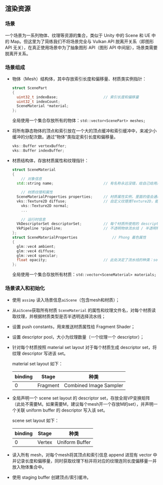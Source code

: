 ## 渲染资源

### 场景

一个场景为一系列物体、纹理等资源的集合，类似于 Unity 中的 Scene 和 UE 中的 Map。但这里为了简练我们不将场景完全与 Vulkan API 脱离开关系（即图形 API 无关），在真正使用场景中为了抽象图形 API（图形 API 中间层），场景类需要脱离开关系。

### 场景组成

* 物体（Mesh）结构体，其中存放索引长度和偏移量、材质类实例指针：

  ```c++
  struct ScenePart
  {
  	uint32_t indexBase;						// 索引长度和偏移量
  	uint32_t indexCount;
  	SceneMaterial *material;
  };
  ```

  全局使用一个集合存放所有的物体：`std::vector<ScenePart> meshes;`

* 将所有静态物体的顶点和索引放在一个大的顶点缓冲和索引缓冲中，来减少小缓冲的分配次数。通过“物体”类指定索引长度和偏移量。

  ```c++
  vks::Buffer vertexBuffer;
  vks::Buffer indexBuffer;
  ```

* 材质结构体，存放材质属性和纹理指针：

  ```c++
  struct SceneMaterial
  {
      // 对象信息
  	std::string name;						// 有名称永远没错，给自己给用户都不找麻烦
      
      // 材质纹理和属性
  	SceneMaterialProperties properties;		// 材质属性实例，里面的值会通过 push constants 传入 Fragment Shader
  	vks::Texture2D diffuse;					// 自定义纹理类Texture2D，能够进行纹理的读取、Image/ImageView 创建、内存分配和 descriptor 声明等工作
      vks::Texture2D normal;
      ...
      
      // 运行时信息
  	VkDescriptorSet descriptorSet;			// 每个材质所使用的 descriptor set，内含所有纹理
  	VkPipeline *pipeline;					// 不透明物体流水线 / 半透明物体流水线
  };
  struct SceneMaterialProperties				// Phong 着色属性
  {
  	glm::vec4 ambient;
  	glm::vec4 diffuse;
  	glm::vec4 specular;
  	float opacity;							// 此处决定了流水线的种类：solid / transparent
  };
  ```

  全局使用一个集合存放所有材质：`std::vector<SceneMaterial> materials;`

### 场景读入和初始化

* 使用 `assimp` 读入场景信息`aiScene`（包含mesh和材质）；

* 从`aiScene`获取所有材质 `SceneMaterial` 的属性和纹理文件名，对每个材质读取纹理，并根据材质类型是否半透明选择流水线；

* 设置 push constants，用来推送材质属性给 Fragment Shader；

* 设置 descriptor pool，大小为纹理数量（一个纹理一个 descriptor）；

* 针对每个材质按照 material set layout 对于每个材质生成 descriptor set，将纹理 descriptor 写进该 set。

  material set layout 如下：

  | binding | Stage    | 种类                   |
  | ------- | -------- | ---------------------- |
  | 0       | Fragment | Combined Image Sampler |

* 全局声明一个 scene set layout 的 descriptor set，存放全局VP变换矩阵（此处不需要M。如果需要M，建议每个mesh开一个存放M的set），并声明一个关联 uniform buffer 的 descriptor 写入该 set。

  scene set layout 如下：

  | binding | Stage  | 种类           |
  | ------- | ------ | -------------- |
  | 0       | Vertex | Uniform Buffer |

* 读入所有 mesh，对每个mesh将其顶点和索引信息 append 进现有 vector 中并记录长度和偏移量，同时获取纹理下标并将对应的纹理连同长度偏移量一并放入物体集合中。
* 使用 staging buffer 创建顶点/索引缓冲。